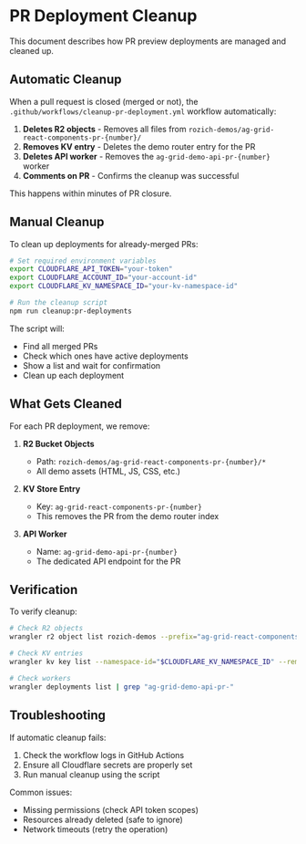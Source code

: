 # PR Deployment Cleanup

This document describes how PR preview deployments are managed and cleaned up.

## Automatic Cleanup

When a pull request is closed (merged or not), the `.github/workflows/cleanup-pr-deployment.yml` workflow automatically:

1. **Deletes R2 objects** - Removes all files from `rozich-demos/ag-grid-react-components-pr-{number}/`
2. **Removes KV entry** - Deletes the demo router entry for the PR
3. **Deletes API worker** - Removes the `ag-grid-demo-api-pr-{number}` worker
4. **Comments on PR** - Confirms the cleanup was successful

This happens within minutes of PR closure.

## Manual Cleanup

To clean up deployments for already-merged PRs:

```bash
# Set required environment variables
export CLOUDFLARE_API_TOKEN="your-token"
export CLOUDFLARE_ACCOUNT_ID="your-account-id"
export CLOUDFLARE_KV_NAMESPACE_ID="your-kv-namespace-id"

# Run the cleanup script
npm run cleanup:pr-deployments
```

The script will:

- Find all merged PRs
- Check which ones have active deployments
- Show a list and wait for confirmation
- Clean up each deployment

## What Gets Cleaned

For each PR deployment, we remove:

1. **R2 Bucket Objects**

   - Path: `rozich-demos/ag-grid-react-components-pr-{number}/*`
   - All demo assets (HTML, JS, CSS, etc.)

2. **KV Store Entry**

   - Key: `ag-grid-react-components-pr-{number}`
   - This removes the PR from the demo router index

3. **API Worker**
   - Name: `ag-grid-demo-api-pr-{number}`
   - The dedicated API endpoint for the PR

## Verification

To verify cleanup:

```bash
# Check R2 objects
wrangler r2 object list rozich-demos --prefix="ag-grid-react-components-pr-" --remote

# Check KV entries
wrangler kv key list --namespace-id="$CLOUDFLARE_KV_NAMESPACE_ID" --remote | grep "pr-"

# Check workers
wrangler deployments list | grep "ag-grid-demo-api-pr-"
```

## Troubleshooting

If automatic cleanup fails:

1. Check the workflow logs in GitHub Actions
2. Ensure all Cloudflare secrets are properly set
3. Run manual cleanup using the script

Common issues:

- Missing permissions (check API token scopes)
- Resources already deleted (safe to ignore)
- Network timeouts (retry the operation)
